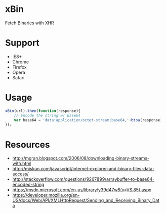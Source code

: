 # xBin
Fetch Binaries with XHR

# Support
* IE8+
* Chrome
* Firefox
* Opera
* Safari

# Usage
```javascript
xBin(url).then(function(response){
    // Encode the string w/ Base64
    var base64 = 'data:application/octet-stream;base64,'+btoa(response);
});
```

# Resources
* http://mgran.blogspot.com/2006/08/downloading-binary-streams-with.html
* http://miskun.com/javascript/internet-explorer-and-binary-files-data-access/
* http://stackoverflow.com/questions/9267899/arraybuffer-to-base64-encoded-string
* https://msdn.microsoft.com/en-us/library/y39d47w8(v=VS.85).aspx
* https://developer.mozilla.org/en-US/docs/Web/API/XMLHttpRequest/Sending_and_Receiving_Binary_Data
